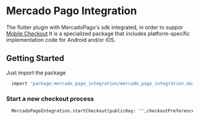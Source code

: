 # Mercado Pago Integration

The flutter plugin with MercadoPago's sdk integrated, in order to suppor [Mobile Checkout](https://www.mercadopago.com.ar/developers/es/guides/payments/mobile-checkout/introduction/)
It is a specialized package that includes platform-specific implementation code for Android and/or iOS.

## Getting Started

Just import the package

```sh
  import 'package:mercado_pago_integration/mercado_pago_integration.dart';
```

### Start a new checkout process

```sh
  MercadoPagoIntegration.startCheckout(publicKey: "",checkoutPreferenceId: "");
```
